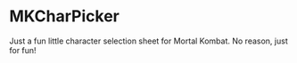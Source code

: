 # MKCharPicker


Just a fun little character selection sheet for Mortal Kombat. No reason, just for fun!

